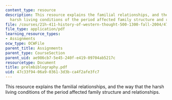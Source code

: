 ```yaml
---
content_type: resource
description: This resource explains the familial relationships, and the way that the
  harsh living conditions of the period affected family structure and relationships.
file: /courses/21h-411-history-of-western-thought-500-1300-fall-2004/47c33f9406a903613d3bca4f2afe3fc7_prelmbiblography.pdf
file_type: application/pdf
learning_resource_types:
- Assignments
ocw_type: OCWFile
parent_title: Assignments
parent_type: CourseSection
parent_uid: ae986cb7-5e45-240f-e419-09704ab5217c
resourcetype: Document
title: prelmbiblography.pdf
uid: 47c33f94-06a9-0361-3d3b-ca4f2afe3fc7
---
```

This resource explains the familial relationships, and the way that the harsh living conditions of the period affected family structure and relationships.

